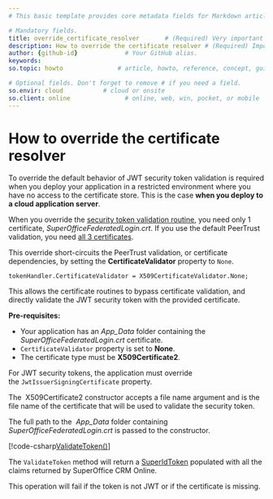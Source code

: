 ```yaml
---
# This basic template provides core metadata fields for Markdown articles on docs.superoffice.com.

# Mandatory fields.
title: override_certificate_resolver       # (Required) Very important for SEO. Intent in a unique string of 43-59 chars including spaces.
description: How to override the certificate resolver # (Required) Important for SEO. Recommended character length is 115-145 characters including spaces.
author: {github-id}             # Your GitHub alias.
keywords:
so.topic: howto               # article, howto, reference, concept, guide

# Optional fields. Don't forget to remove # if you need a field.
so.envir: cloud           # cloud or onsite
so.client: online               # online, web, win, pocket, or mobile
---
```


# How to override the certificate resolver

To override the default behavior of JWT security token validation is required when you deploy your application in a restricted environment where you have no access to the certificate store. This is the case **when you deploy to a cloud application server**.

When you override the [security token validation routine][1], you need only 1 certificate, *SuperOfficeFederatedLogin.crt*. If you use the default PeerTrust validation, you need [all 3 certificates][2].

This override short-circuits the PeerTrust validation, or certificate dependencies, by setting the **CertificateValidator** property to `None`.

`tokenHandler.CertificateValidator = X509CertificateValidator.None;`

This allows the certificate routines to bypass certificate validation, and directly validate the JWT security token with the provided certificate.

**Pre-requisites:**

* Your application has an *App\_Data* folder containing the *SuperOfficeFederatedLogin.crt* certificate.
* `CertificateValidator` property is set to **None**.
* The certificate type must be **X509Certificate2**.

For JWT security tokens, the application must override the `JwtIssuerSigningCertificate` property.

The  X509Certificate2 constructor accepts a file name argument and is the file name of the certificate that will be used to validate the security token.

The full path to the  *App\_Data* folder containing *SuperOfficeFederatedLogin.crt* is passed to the constructor.

[!code-csharp[ValidateToken()](includes/validate-token.cs)]

The `ValidateToken` method will return a [SuperIdToken][3] populated with all the claims returned by SuperOffice CRM Online.

This operation will fail if the token is not JWT or if the certificate is missing.

<!-- Referenced links -->
[1]: validate-security-tokens.md
[2]: index.md
[3]: ../superid-token.md
